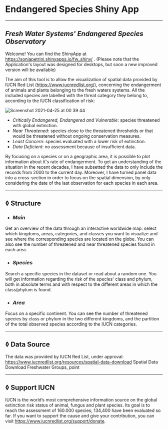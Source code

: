 # Endangered Species Shiny App
--------------------
## *Fresh Water Systems' Endangered Species Observatory*

Welcome! 
You can find the ShinyApp at https://soniapetrini.shinyapps.io/fw_shiny/ .
(Please note that the Application's layout was designed for desktops, but soon a new improved version will be available)

The aim of this tool is to allow the visualization of spatial data provided by IUCN Red List (https://www.iucnredlist.org/), concerning the endangerment of animals and plants belonging to the fresh waters systems. 
All the included species are labelled with the threat category they belong to, according to the IUCN classification of risk:

![Screenshot 2021-04-25 at 00 39 44](https://user-images.githubusercontent.com/78147483/115974705-c7a63700-a55e-11eb-84fd-15afe932774a.png)

  - *Critically Endangered, Endangered and Vulnerable*: species threatened with global extinction.
  - *Near Threatened*: species close to the threatened thresholds or that would be threatened without ongoing conservation measures.
  - *Least Concern*: species evaluated with a lower risk of extinction.
  - *Data Deficient*: no assessment because of insufficient data.

By focusing on a species or on a geographic area, it is possible to plot information about it's rate of endangerment.
To get an understanding of the situation in the recent decades, I have subsetted the data to only include the records from 2000 to the current day.
Moreover, I have turned panel data into a cross-section in order to focus on the spatial dimension, by only considering the date of the last observation for each species in each area. 


--------------------
## ◊ Structure

  - ### *Main*
Get an overview of the data through an interactive worldwide map: select which kingdoms, areas, categories, and classes you want to visualize and see where the corresponding species are located on the globe. You can also see the number of threatened and near threatened species found in each area.
  
  - ### *Species*
Search a specific species in the dataset or read about a random one. 
You will get information regarding the risk of the species' class and phylum, both in absolute terms and with respect to the different areas in which the class/phylum is found.

  - ### *Area*
Focus on a specific continent. You can see the number of threatened species by class or phylum in the two different kingdoms, and the partition of the total observed species according to the IUCN categories.


--------------------
## ◊ Data Source

The data was provided by IUCN Red List, under approval:
https://www.iucnredlist.org/resources/spatial-data-download
Spatial Data Download
Freshwater Groups, point


--------------------
## ◊ Support IUCN

IUCN is the world’s most comprehensive information source on the global extinction risk status of animal, fungus and plant species.
Its goal is to reach the assessment of 160.000 species; 134,400 have been evaluated so far.
If you want to support the cause and give your contribution, you can visit https://www.iucnredlist.org/support/donate.
